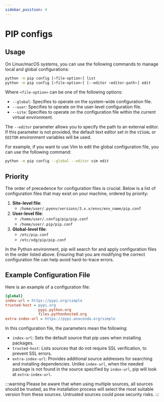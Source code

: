 ```yaml
---
sidebar_position: 4
---
```


# PIP configs

## Usage

On Linux/macOS systems, you can use the following commands to manage local and global configurations:

```bash
python -m pip config [<file-option>] list
python -m pip config [<file-option>] [--editor <editor-path>] edit
```

Where `<file-option>` can be one of the following options:

- `--global`: Specifies to operate on the system-wide configuration file.
- `--user`: Specifies to operate on the user-level configuration file.
- `--site`: Specifies to operate on the configuration file within the current virtual environment.

The `--editor` parameter allows you to specify the path to an external editor. If this parameter is not provided, the default text editor set in the `VISUAL` or `EDITOR` environment variables will be used.

For example, if you want to use Vim to edit the global configuration file, you can use the following command:

```bash
python -m pip config --global --editor vim edit
```

## Priority

The order of precedence for configuration files is crucial. Below is a list of configuration files that may exist on your machine, ordered by priority:

1. **Site-level file**:
    - `/home/user/.pyenv/versions/3.x.x/envs/env_name/pip.conf`
2. **User-level file**:
    - `/home/user/.config/pip/pip.conf`
    - `/home/user/.pip/pip.conf`
3. **Global-level file**:
    - `/etc/pip.conf`
    - `/etc/xdg/pip/pip.conf`

In the Python environment, pip will search for and apply configuration files in the order listed above. Ensuring that you are modifying the correct configuration file can help avoid hard-to-trace errors.

## Example Configuration File

Here is an example of a configuration file:

```ini
[global]
index-url = https://pypi.org/simple
trusted-host = pypi.org
               pypi.python.org
               files.pythonhosted.org
extra-index-url = https://pypi.anaconda.org/simple
```

In this configuration file, the parameters mean the following:

- `index-url`: Sets the default source that pip uses when installing packages.
- `trusted-host`: Lists sources that do not require SSL verification, to prevent SSL errors.
- `extra-index-url`: Provides additional source addresses for searching and installing dependencies. Unlike `index-url`, when the needed package is not found in the source specified by `index-url`, pip will look at `extra-index-url`.

:::warning
Please be aware that when using multiple sources, all sources should be trusted, as the installation process will select the most suitable version from these sources. Untrusted sources could pose security risks.
:::